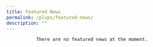 ```yaml
---
title: Featured News
permalink: /plvps/featured-news/
description: ""
---
```


               There are no featured news at the moment.


